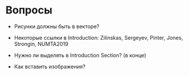 ﻿# Вопросы

* Рисунки должны быть в векторе?
* Некоторые ссылки в Introduction: Zilinskas, Sergeyev, Pinter, Jones, Strongin, NUMTA2019
* Нужно ли выделять в Introduction Section? (в конце)

* Как вставить изображения?
